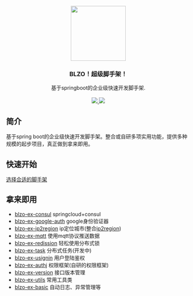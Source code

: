 <p align="center">
    <img src="https://www.jdkhome.com/img/logo.png" width="150">
    <h3 align="center">BLZO！超级脚手架！</h3>
    <p align="center">
        基于springboot的企业级快速开发脚手架.<br><br>
        <a href="https://github.com/jdkhome/blzo">
            <img src="https://img.shields.io/badge/github-star-green.svg">
        </a>
        <a href="https://gitee.com/jdkhome/blzo">
            <img src="https://img.shields.io/badge/gitee-star-green.svg">
        </a>
    </p>
</p>

## 简介

基于spring boot的企业级快速开发脚手架。整合或自研多项实用功能，提供多种规模的起步项目，真正做到拿来即用。


## 快速开始

[选择合适的脚手架](./start)


## 拿来即用

- [blzo-ex-consul](https://www.jdkhome.com/blzo-ex/blzo-ex-consul) springcloud+consul
- [blzo-ex-google-auth](https://www.jdkhome.com/blzo-ex/blzo-ex-google-auth) google身份验证器
- [blzo-ex-ip2region](https://www.jdkhome.com/blzo-ex/blzo-ex-ip2region) ip定位城市(整合[ip2region](https://gitee.com/lionsoul/ip2region))
- [blzo-ex-mqtt](https://www.jdkhome.com/blzo-ex/blzo-ex-mqtt) 使用mqtt协议推送数据
- [blzo-ex-redission](https://www.jdkhome.com/blzo-ex/blzo-ex-redission) 轻松使用分布式锁
- [blzo-ex-task](https://www.jdkhome.com/blzo-ex/blzo-ex-task) 分布式任务(开发中)
- [blzo-ex-usignin](https://www.jdkhome.com/blzo-ex/blzo-ex-usignin) 用户登陆鉴权
- [blzo-ex-authj](https://www.jdkhome.com/blzo-ex/blzo-ex-authj) 权限框架(自研的权限框架)
- [blzo-ex-version](https://www.jdkhome.com/blzo-ex/blzo-ex-version) 接口版本管理
- [blzo-ex-utils](https://www.jdkhome.com/blzo-ex/blzo-ex-utils) 常用工具类
- [blzo-ex-basic](https://www.jdkhome.com/blzo-ex/blzo-ex-basic) 自动日志、异常管理等
